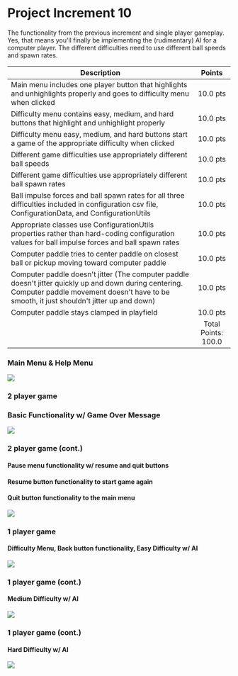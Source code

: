 # Project Increment 10

The functionality from the previous increment and single player gameplay. Yes, that means you'll finally be implementing the (rudimentary) AI for a computer player. The different difficulties need to use different ball speeds and spawn rates.

| Description       | Points          |
| ------------- |:-------------:|
| Main menu includes one player button that highlights and unhighlights properly and goes to difficulty menu when clicked   | 10.0 pts | 
| Difficulty menu contains easy, medium, and hard buttons that highlight and unhighlight properly | 10.0 pts | 
| Difficulty menu easy, medium, and hard buttons start a game of the appropriate difficulty when clicked |  10.0 pts |
| Different game difficulties use appropriately different ball speeds |  10.0 pts |
| Different game difficulties use appropriately different ball spawn rates | 10.0 pts |
| Ball impulse forces and ball spawn rates for all three difficulties included in configuration csv file, ConfigurationData, and ConfigurationUtils | 10.0 pts |
| Appropriate classes use ConfigurationUtils properties rather than hard-coding configuration values for ball impulse forces and ball spawn rates | 10.0 pts |
| Computer paddle tries to center paddle on closest ball or pickup moving toward computer paddle | 10.0 pts |
| Computer paddle doesn't jitter (The computer paddle doesn't jitter quickly up and down during centering. Computer paddle movement doesn't have to be smooth, it just shouldn't jitter up and down) | 10.0 pts |
| Computer paddle stays clamped in playfield | 10.0 pts |
| | Total Points: 100.0 |

### Main Menu & Help Menu
![](PI10.gif)

### 2 player game
### Basic Functionality w/ Game Over Message
![](PI10_2.gif)

### 2 player game (cont.)
#### Pause menu functionality w/ resume and quit buttons
#### Resume button functionality to start game again
#### Quit button functionality to the main menu
![](PI10_3.gif)

### 1 player game
#### Difficulty Menu, Back button functionality, Easy Difficulty w/ AI
![](PI10_4.gif)

### 1 player game (cont.)
#### Medium Difficulty w/ AI
![](PI10_5.gif)

### 1 player game (cont.)
#### Hard Difficulty w/ AI
![](PI10_6.gif)
